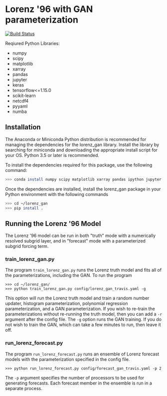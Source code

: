 # Lorenz '96 with GAN parameterization

[![Build Status](https://travis-ci.org/djgagne/lorenz_gan.svg?branch=master)](https://travis-ci.org/djgagne/lorenz_gan)

Reqiured Python Libraries:
* numpy
* scipy
* matplotlib
* xarray
* pandas
* jupyter
* keras
* tensorflow<=1.15.0
* scikit-learn
* netcdf4
* pyyaml
* numba

## Installation
The Anaconda or Miniconda Python distribution is recommended for managing the dependencies for the 
lorenz_gan library. Install the library by searching for miniconda and downloading the appropriate
install script for your OS. Python 3.5 or later is recommended.

To install the dependencies required for this package, use the following command:
```bash
>>> conda install numpy scipy matplotlib xarray pandas ipython jupyter keras tensorflow scikit-learn netcdf4 pyyaml
```
Once the dependencies are installed, install the lorenz_gan package in your Python environment with
the following commands
```bash
>>> cd ~/lorenz_gan
>>> pip install .
```

## Running the Lorenz '96 Model

The Lorenz '96 model can be run in both "truth" mode with a numerically resolved subgrid layer, and in "forecast" mode
with a parameterized subgrid forcing term. 

### train_lorenz_gan.py

The program ```train_lorenz_gan.py``` runs the Lorenz truth model and fits all of the parameterizations, including
the GAN. To run the program
```
>>> cd ~/lorenz_gan/
>>> python train_lorenz_gan.py config/lorenz_gan_travis.yaml -g
```

This option will run the Lorenz truth model and train a random number updater, histogram parameterization, 
polynomial regression parameterization, and a GAN parameterization. If you wish to re-train the parameterizations
without re-running the truth model, then you can add a ```-r``` argument after the config file. The ```-g``` option
runs the GAN training. If you do not wish to train the GAN, which can take a few minutes to run, then leave it off.

### run_lorenz_forecast.py

The program ```run_lorenz_forecast.py``` runs an ensemble of Lorenz forecast models with the parameterization specified
in the config file. 
```
>>> python run_lorenz_forecast.py config/forecast_gan_travis.yaml -p 2
```
The ```-p``` argument specifies the number of processors to be used for generating forecasts. Each forecast member in
the ensemble is run in a separate process.
